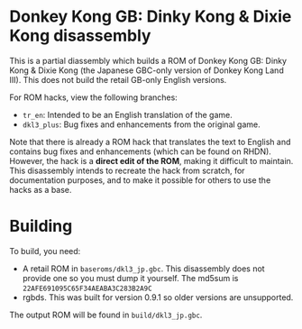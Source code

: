 # Donkey Kong GB: Dinky Kong & Dixie Kong disassembly

This is a partial diassembly which builds a ROM of Donkey Kong GB: Dinky Kong & Dixie Kong (the Japanese GBC-only version of Donkey Kong Land III). This does not build the retail GB-only English versions.

For ROM hacks, view the following branches:

- `tr_en`: Intended to be an English translation of the game.
- `dkl3_plus`: Bug fixes and enhancements from the original game.

Note that there is already a ROM hack that translates the text to English and contains bug fixes and enhancements (which can be found on RHDN). However, the hack is a **direct edit of the ROM**, making it difficult to maintain. This disassembly intends to recreate the hack from scratch, for documentation purposes, and to make it possible for others to use the hacks as a base.

# Building

To build, you need:

- A retail ROM in `baseroms/dkl3_jp.gbc`. This disassembly does not provide one so you must dump it yourself. The md5sum is `22AFE691095C65F34AEABA3C283B2A9C`
- rgbds. This was built for version 0.9.1 so older versions are unsupported.

The output ROM will be found in `build/dkl3_jp.gbc`.
